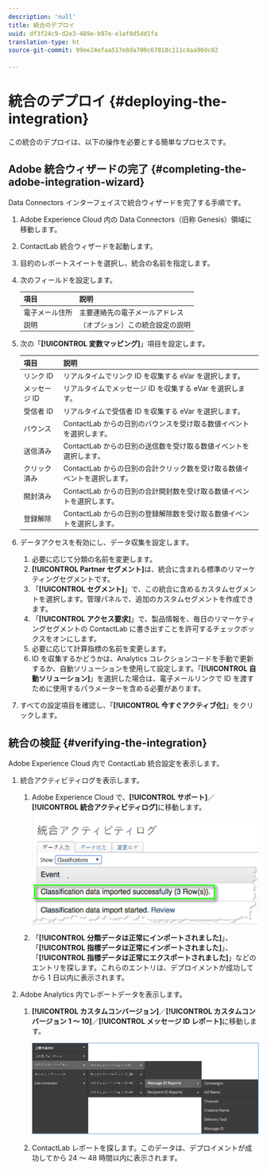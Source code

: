 ```yaml
---
description: 'null'
title: 統合のデプロイ
uuid: df3f24c9-d2e3-489e-b97e-e1af0d5dd1fa
translation-type: ht
source-git-commit: 99ee24efaa517e8da700c67818c111c4aa90dc02

---
```



# 統合のデプロイ {#deploying-the-integration}

この統合のデプロイは、以下の操作を必要とする簡単なプロセスです。

## Adobe 統合ウィザードの完了 {#completing-the-adobe-integration-wizard}

Data Connectors インターフェイスで統合ウィザードを完了する手順です。

1. Adobe Experience Cloud 内の Data Connectors（旧称 Genesis）領域に移動します。
1. ContactLab 統合ウィザードを起動します。
1. 目的のレポートスイートを選択し、統合の名前を指定します。
1. 次のフィールドを設定します。

   | 項目 | 説明 |
   |---|---|
   | 電子メール住所 | 主要連絡先の電子メールアドレス |
   | 説明 | （オプション）この統合設定の説明 |

1. 次の「**[!UICONTROL 変数マッピング]**」項目を設定します。

   | 項目 | 説明 |
   |---|---|
   | リンク ID | リアルタイムでリンク ID を収集する eVar を選択します。 |
   | メッセージ ID | リアルタイムでメッセージ ID を収集する eVar を選択します。 |
   | 受信者 ID | リアルタイムで受信者 ID を収集する eVar を選択します。 |
   | バウンス | ContactLab からの日別のバウンスを受け取る数値イベントを選択します。 |
   | 送信済み | ContactLab からの日別の送信数を受け取る数値イベントを選択します。 |
   | クリック済み | ContactLab からの日別の合計クリック数を受け取る数値イベントを選択します。 |
   | 開封済み | ContactLab からの日別の合計開封数を受け取る数値イベントを選択します。 |
   | 登録解除 | ContactLab からの日別の登録解除数を受け取る数値イベントを選択します。 |

1. データアクセスを有効にし、データ収集を設定します。
   1. 必要に応じて分類の名前を変更します。
   1. **[!UICONTROL Partner セグメント]**&#x200B;は、統合に含まれる標準のリマーケティングセグメントです。
   1. 「**[!UICONTROL セグメント]**」で、この統合に含めるカスタムセグメントを選択します。管理パネルで、追加のカスタムセグメントを作成できます。
   1. 「**[!UICONTROL アクセス要求]**」で、製品情報を、毎日のリマーケティングセグメントの ContactLab に書き出すことを許可するチェックボックスをオンにします。
   1. 必要に応じて計算指標の名前を変更します。
   1. ID を収集するかどうかは、Analytics コレクションコードを手動で更新するか、自動ソリューションを使用して設定します。「**[!UICONTROL 自動ソリューション]**」を選択した場合は、電子メールリンクで ID を渡すために使用するパラメーターを含める必要があります。
1. すべての設定項目を確認し、「**[!UICONTROL 今すぐアクティブ化]**」をクリックします。

## 統合の検証 {#verifying-the-integration}

Adobe Experience Cloud 内で ContactLab 統合設定を表示します。

1. 統合アクティビティログを表示します。
   1. Adobe Experience Cloud で、**[!UICONTROL サポート]**／**[!UICONTROL 統合アクティビティログ]**&#x200B;に移動します。

      ![](assets/integration_activity_log.png)

   1. 「**[!UICONTROL 分類データは正常にインポートされました]**」、「**[!UICONTROL 指標データは正常にインポートされました]**」、「**[!UICONTROL 指標データは正常にエクスポートされました]**」などのエントリを探します。これらのエントリは、デプロイメントが成功してから 1 日以内に表示されます。
1. Adobe Analytics 内でレポートデータを表示します。
   1. **[!UICONTROL カスタムコンバージョン]**／**[!UICONTROL カスタムコンバージョン 1 ～ 10]**／**[!UICONTROL メッセージ ID レポート]**&#x200B;に移動します。

      ![](assets/reporting.png)

   1. ContactLab レポートを探します。このデータは、デプロイメントが成功してから 24 ～ 48 時間以内に表示されます。
